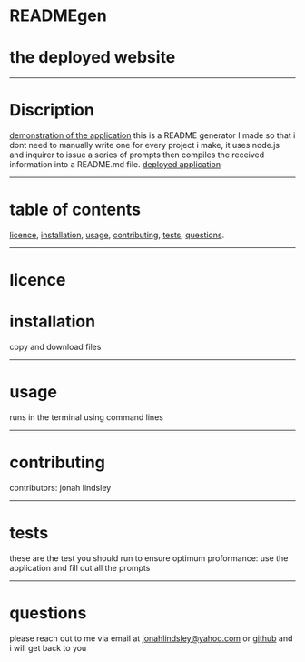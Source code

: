 # READMEgen  
  # the deployed website  
  
  ***
  # Discription 
  
   [demonstration of the application](https://drive.google.com/file/d/1NjSjc8qlI7ec1-YkYzb5vzWWE_Q61zXG/view)
  this is a README generator I made so that i dont need to manually write one for every project i make, it uses node.js and inquirer to issue a series of prompts then compiles the received information into a README.md file.
  [deployed application](./utils/screenshot) 
  ***
  # table of contents
  [licence](#licence), 
  [installation](#installation), 
  [usage](#usage), 
  [contributing](#contributing), 
  [tests](#tests), 
  [questions](#questions).
  ***
  # licence 
  
  # installation
  copy and download files  
  ***
  # usage
  runs in the terminal using command lines  
  ***
  # contributing 
  contributors: jonah lindsley  
  ***
  #  tests
  these are the test you should run to ensure optimum proformance: use the application and fill out all the prompts  
  ***
  # questions 
  please reach out to me via email at jonahlindsley@yahoo.com or [github](https://github.com/jonahlindsley) and i will get back to you 
